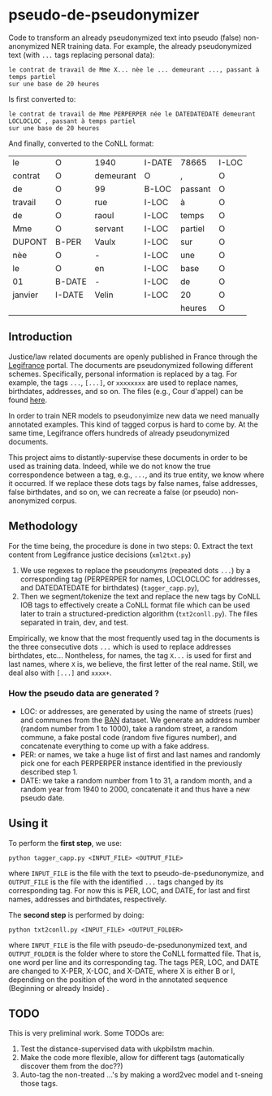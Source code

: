 # pseudo-de-pseudonymizer
Code to transform an already pseudonymized text into pseudo (false) non-anonymized NER training data.
For example, the already pseudonymized text (with `...` tags replacing personal data): 
    
    le contrat de travail de Mme X... nèe le ... demeurant ..., passant à temps partiel
    sur une base de 20 heures 
    
Is first converted to:

    le contrat de travail de Mme PERPERPER née le DATEDATEDATE demeurant LOCLOCLOC , passant à temps partiel
    sur une base de 20 heures 
    
And finally, converted to the CoNLL format:

| | | | | | |
|-|-|-|-|-|-|
|  le      | O      | 1940      | I-DATE | 78665   | I-LOC |
| contrat  | O      | demeurant | O      | ,       | O     |
| de       | O      | 99        | B-LOC  | passant | O     |
|  travail | O      | rue       | I-LOC  | à       | O     |
| de       | O      | raoul     | I-LOC  | temps   | O     |
| Mme      | O      | servant   | I-LOC  | partiel | O     |
| DUPONT   | B-PER  | Vaulx     | I-LOC  | sur     | O     |
| nèe      | O      | -         | I-LOC  | une     | O     |
| le       | O      | en        | I-LOC  | base    | O     |
| 01       | B-DATE | -         | I-LOC  | de      | O     |
| janvier  | I-DATE | Velin     | I-LOC  | 20      | O     |
|          |        |           |        | heures  | O     |



## Introduction

Justice/law related documents are openly published in France through the [Legifrance](https://www.legifrance.gouv.fr/) portal. The documents are pseudonymized following different schemes. Specifically, personal information is replaced by a tag. For example,
the tags `...`, `[...]`, or `xxxxxxxx` are used to replace names, birthdates, addresses, and so on. The files (e.g., Cour d'appel) can be found  [here](ftp://echanges.dila.gouv.fr/CAPP/).

In order to train NER models to pseudonyimize new data we need manually annotated examples. This kind of tagged corpus is hard to come by. At the same time, Legifrance offers hundreds of already pseudonymized documents. 

This project aims to distantly-supervise these documents in order to be used as training data. Indeed, while we do not know the true correspondence between a tag, e.g., `...`, and its true entity, we know where it occurred. If we replace these dots tags by false names, false addresses, false birthdates, and so on, we can recreate a false (or pseudo) non-anonymized corpus. 

## Methodology

For the time being, the procedure is done in two steps:
0. Extract the text content from Legifrance justice decisions (`xml2txt.py`)
1. We use regexes to replace the pseudonyms (repeated dots  `...`) by a corresponding tag (PERPERPER for names, LOCLOCLOC for addresses, and DATEDATEDATE for birthdates)  (`tagger_capp.py`),
2. Then we segment/tokenize the text and replace the new tags by CoNLL IOB tags to effectively create a CoNLL format file which can be used later to train a structured-prediction algorithm (`txt2conll.py`). The files separated in train, dev, and test.

Empirically, we know that the most frequently used tag in the documents is the three consecutive dots `...` which is used to replace addresses  birthdates, etc... Nontheless, for names,  the tag `X...` is used for first and last names, where `X` is, we believe, the first letter of the real name. Still, we deal also with `[...]` and `xxxx+`.

### How the pseudo data are generated ?
* LOC: or addresses, are generated by using the name of streets (rues) and communes from the [BAN](https://www.data.gouv.fr/fr/datasets/base-adresse-nationale/) dataset. We generate an address number (random number from 1 to 1000), take a random street, a random commune, a fake postal code (random five figures number), and concatenate everything to come up with a fake address.
* PER: or names, we take a huge list of first and last names and randomly pick one for each PERPERPER instance identified in the previously described step 1.
* DATE: we take a random number from 1 to 31, a random month, and a random year from 1940 to 2000, concatenate it and thus have a new pseudo date.

## Using it

To perform the **first step**, we use:

    python tagger_capp.py <INPUT_FILE> <OUTPUT_FILE>

where `INPUT_FILE` is the file with the text to pseudo-de-psedunonymize, and `OUTPUT_FILE` is the file with the identified `...` tags changed by its corresponding tag. For now this is PER, LOC, and DATE, for last and first names, addresses and birthdates, respectively.

The **second step** is performed by doing:
    
    python txt2conll.py <INPUT_FILE> <OUTPUT_FOLDER>

where `INPUT_FILE` is the file with pseudo-de-psedunonymized text, and `OUTPUT_FOLDER` is the folder where to store the CoNLL formatted file. That is, one word per line and its corresponding tag. The tags PER, LOC, and DATE are changed to X-PER, X-LOC, and X-DATE, where X is either B or I, depending on the position of the word in the annotated sequence (Beginning or already Inside) .

## TODO
This is very preliminal work. Some TODOs are:
1. Test the distance-supervised data with ukpbilstm machin.
2. Make the code more flexible, allow for different tags (automatically discover them from the doc??) 
3. Auto-tag the non-treated ...'s by making a word2vec model and t-sneing those tags.
